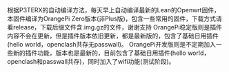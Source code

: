 根据P3TERX的自动编译方法，每天早上自动编译最新的Lean的Openwrt固件，本固件编译为OrangePi Zero版本(非Plus版)，包含一些常用的固件，下载方式请看release，下载后缀文件含.img.gz的文件，谢谢支持
OrangePi稳定版则是插件内容不会在更新，但是插件版本依旧更新，都是最新版的，包含了基础日用插件(hello world，openclash共存无passwall)。
OrangePi开发版则是不定期加入一些新的插件功能，版本也是最新的，目前包含了基础日用插件(hello world，openclash和passwall共存)，同时加入了wifi功能(测试阶段)。
